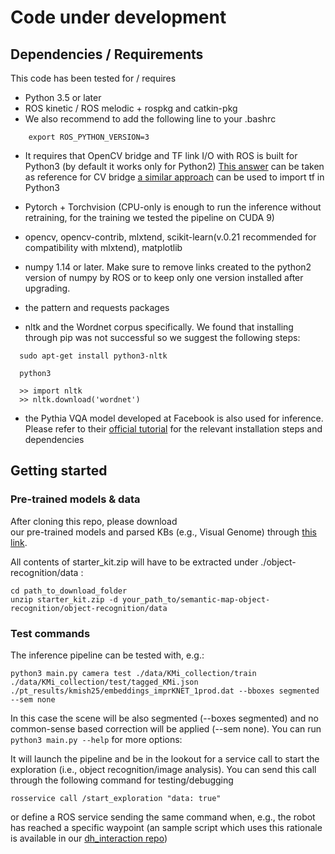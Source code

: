 # Code under development 


## Dependencies / Requirements

This code has been tested for / requires 

- Python 3.5 or later
- ROS kinetic / ROS melodic  + rospkg and catkin-pkg
- We also recommend to add the following line to your .bashrc

```
    export ROS_PYTHON_VERSION=3
```

- It requires that OpenCV bridge and TF link I/O with ROS is built for Python3 (by default it works only for Python2)
  [This answer](https://stackoverflow.com/questions/49221565/unable-to-use-cv-bridge-with-ros-kinetic-and-python3) can be taken as reference for CV bridge
  [a similar approach](https://github.com/ros/geometry2/issues/259) can be used to import tf in Python3

- Pytorch +  Torchvision (CPU-only is enough to run the inference without retraining, for the training we tested the pipeline on CUDA 9) 

- opencv, opencv-contrib, mlxtend, scikit-learn(v.0.21 recommended for compatibility with mlxtend), matplotlib

- numpy 1.14 or later. Make sure to remove links created to the python2 version of numpy by ROS or to keep only one version installed 
  after upgrading.

- the pattern and requests packages 


- nltk and the Wordnet corpus specifically. We found that installing through pip was not successful so we suggest the following steps:

```
  sudo apt-get install python3-nltk

  python3

  >> import nltk
  >> nltk.download('wordnet')

```

- the Pythia VQA model developed at Facebook is also used for inference.
  Please refer to their [official tutorial](https://colab.research.google.com/drive/1Z9fsh10rFtgWe4uy8nvU4mQmqdokdIRR) for the relevant installation steps and dependencies
  
  
## Getting started

### Pre-trained models & data

After cloning this repo, please download  
our pre-trained models and parsed KBs (e.g., Visual Genome) through
[this link](https://www.mediafire.com/file/zjpwnm17cbd5og6/starter_kit.zip/file).

All contents of starter_kit.zip will have to be extracted under ./object-recognition/data :

```
cd path_to_download_folder
unzip starter_kit.zip -d your_path_to/semantic-map-object-recognition/object-recognition/data
```


### Test commands

The inference pipeline can be tested with, e.g.:

```
python3 main.py camera test ./data/KMi_collection/train ./data/KMi_collection/test/tagged_KMi.json ./pt_results/kmish25/embeddings_imprKNET_1prod.dat --bboxes segmented --sem none
```

In this case the scene will be also segmented (--boxes segmented) and no common-sense based correction
will be applied (--sem none). You can run ```python3 main.py --help``` for more options:


It will launch the pipeline and be in the lookout for a service call
to start the exploration (i.e., object recognition/image analysis). 
You can send this call through the following command for testing/debugging

```
rosservice call /start_exploration "data: true"
```
or define a ROS service sending the same command when, e.g., the robot 
has reached a specific waypoint (an sample script which uses this rationale 
is available in our [dh_interaction repo](https://github.com/kmi-robots/dh_interaction/blob/master/scripts/navigation_exploration.py))

 
